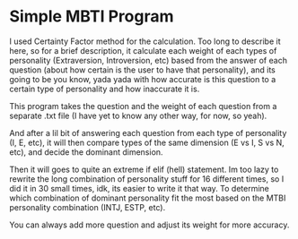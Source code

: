 # Simple MBTI Program

I used Certainty Factor method for the calculation. Too long to describe it here, 
so for a brief description, it calculate each weight of each types of personality (Extraversion, Introversion, etc)
based from the answer of each question (about how certain is the user to have that personality), and its going to be
you know, yada yada with how accurate is this question to a certain type of personality and how inaccurate it is.

This program takes the question and the weight of each question from a separate .txt file
(I have yet to know any other way, for now, so yeah).

And after a lil bit of answering each question from each type of personality (I, E, etc), 
it will then compare types of the same dimension (E vs I, S vs N, etc), and decide the dominant dimension.

Then it will goes to quite an extreme if elif (hell) statement.
Im too lazy to rewrite the long combination of personality stuff for 16 different times,
so I did it in 30 small times, idk, its easier to write it that way.
To determine which combination of dominant personality fit the most 
based on the MTBI personality combination (INTJ, ESTP, etc).

You can always add more question and adjust its weight for more accuracy.
